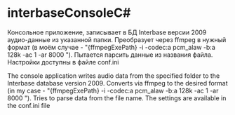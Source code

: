 # interbaseConsoleC#

Консольное приложение, записывает в БД Interbase версии 2009  аудио-данные из указанной папки. Преобразует через ffmpeg в нужный формат (в моём случае - "{ffmpegExePath} -i  -codec:a pcm_alaw -b:a 128k -ac 1 -ar 8000 "). Пытается парсить данные из названия файла. Настройки доступны в файле conf.ini 

The console application writes audio data from the specified folder to the Interbase database version 2009. Converts via ffmpeg to the desired format (in my case - "{ffmpegExePath} -i -codec:a pcm_alaw -b:a 128k -ac 1 -ar 8000 "). Tries to parse data from the file name. The settings are available in the conf.ini file

